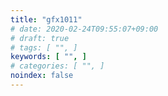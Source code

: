 ```yaml
---
title: "gfx1011"
# date: 2020-02-24T09:55:07+09:00
# draft: true
# tags: [ "", ]
keywords: [ "", ]
# categories: [ "", ]
noindex: false
---
```


